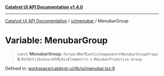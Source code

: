 [**Catalyst UI API Documentation v1.4.0**](../../../README.md)

---

[Catalyst UI API Documentation](../../../README.md) / [ui/menubar](../README.md) / MenubarGroup

# Variable: MenubarGroup

> `const` **MenubarGroup**: `ForwardRefExoticComponent`\<`MenubarGroupProps` & `RefAttributes`\<`HTMLDivElement`\>\> = `MenubarPrimitive.Group`

Defined in: [workspace/catalyst-ui/lib/ui/menubar.tsx:9](https://github.com/TheBranchDriftCatalyst/catalyst-ui/blob/main/lib/ui/menubar.tsx#L9)
